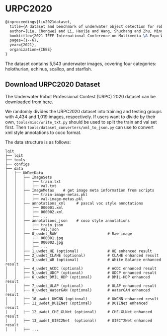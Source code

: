 # URPC2020

```latex
@inproceedings{liu2021dataset,
  title={A dataset and benchmark of underwater object detection for robot picking},
  author={Liu, Chongwei and Li, Haojie and Wang, Shuchang and Zhu, Ming and Wang, Dong and Fan, Xin and Wang, Zhihui},
  booktitle={2021 IEEE International Conference on Multimedia \& Expo Workshops (ICMEW)},
  pages={1--6},
  year={2021},
  organization={IEEE}
}
```

The dataset contains 5,543 underwater images, covering four categories: holothurian, echinus, scallop, and starfish.

## Download URPC2020 Dataset

The Underwater Robot Professional Contest (URPC) 2020 dataset can be downloaded from [here](<>).

We randomly divides the URPC2020 dataset into training and testing groups with 4,434 and 1,019 images, respectively.
If users want to divide by their own, `tools/misc/write_txt.py` should be used to split the train and val set first.
Then `tools/dataset_converters/xml_to_json.py` can use to convert xml style annotations to coco format.

The data structure is as follows:

```text
lqit
├── lqit
├── tools
├── configs
├── data
│   ├── UWDetData
│   │   ├── ImageSets
│   │   │   ├── train.txt
│   │   │   ├── val.txt
│   │   ├── ImageMetas    # get image meta information from scripts
│   │   │   ├── train-image-metas.pkl
│   │   │   ├── val-image-metas.pkl
│   │   ├── annotations_xml     # pascal voc style annotations
│   │   │   ├── 000001.xml
│   │   │   ├── 000002.xml
│   │   │   ├── ...
│   │   ├── annotations_json    # coco style annotations
│   │   │   ├── train.json
│   │   │   ├── val.json
│   │   ├── 0_uwdet_RAW                       # Raw image
│   │   │   ├── 000001.jpg
│   │   │   ├── 000002.jpg
│   │   │   ├── ...
│   │   ├── 1_uwdet_HE (optional)             # HE enhanced result
│   │   ├── 2_uwdet_CLAHE (optional)          # CLAHE enhanced result
│   │   ├── 3_uwdet_WB (optional)             # White Balance enhanced result
│   │   ├── 4_uwdet_ACDC (optional)           # ACDC enhanced result
│   │   ├── 5_uwdet_UDCP (optional)           # UDCP enhanced result
│   │   ├── 6_uwdet_DMIL_HDP (optional)       # DMIL-HDP enhanced result
│   │   ├── 7_uwdet_ULAP (optional)           # ULAP enhanced result
│   │   ├── 8_uwdet_WaterGAN (optional)       # WaterGAN enhanced result
│   │   ├── 10_uwdet_UWCNN (optional)         # UWCNN enhanced result
│   │   ├── 11_uwdet_DUIENet (optional)       # DUIENet enhanced result
│   │   ├── 12_uwdet_CHE_GLNet (optional)     # CHE-GLNet enhanced result
│   │   ├── 13_uwdet_UIEC2Net  (optional)     # UIEC^2Net enhanced result
│   │   ├── ...
```
